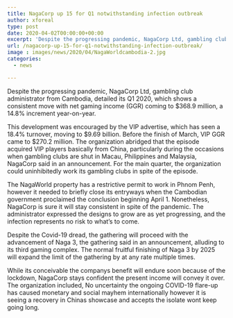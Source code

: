 ```yaml
---
title: NagaCorp up 15 for Q1 notwithstanding infection outbreak
author: xforeal 
type: post
date: 2020-04-02T00:00:00+00:00
excerpt: 'Despite the progressing pandemic, NagaCorp Ltd, gambling club administrator from Cambodia, revealed its Q1 2020, which shows a consistent move with net gaming income (GGR) coming to $368 '
url: /nagacorp-up-15-for-q1-notwithstanding-infection-outbreak/
image : images/news/2020/04/NagaWorldcambodia-2.jpg
categories:
  - news

---
```

Despite the progressing pandemic, NagaCorp Ltd, gambling club administrator from Cambodia, detailed its Q1 2020, which shows a consistent move with net gaming income (GGR) coming to $368.9 million, a 14.8&percnt; increment year-on-year. 

This development was encouraged by the VIP advertise, which has seen a 18.4&percnt; turnover, moving to $9.69 billion. Before the finish of March, VIP GGR came to $270.2 million. The organization abridged that the episode acquired VIP players basically from China, particularly during the occasions when gambling clubs are shut in Macau, Philippines and Malaysia, NagaCorp said in an announcement. For the main quarter, the organization could uninhibitedly work its gambling clubs in spite of the episode. 

The NagaWorld property has a restrictive permit to work in Phnom Penh, however it needed to briefly close its entryways when the Cambodian government proclaimed the conclusion beginning April 1. Nonetheless, NagaCorp is sure it will stay consistent in spite of the pandemic. The administrator expressed the designs to grow are as yet progressing, and the infection represents no risk to what&#8217;s to come. 

Despite the Covid-19 dread, the gathering will proceed with the advancement of Naga 3, the gathering said in an announcement, alluding to its third gaming complex. The normal fruitful finishing of Naga 3 by 2025 will expand the limit of the gathering by at any rate multiple times. 

While its conceivable the companys benefit will endure soon because of the lockdown, NagaCorp stays confident the present income will convey it over. The organization included, No uncertainty the ongoing COVID-19 flare-up has caused monetary and social mayhem internationally however it is seeing a recovery in Chinas showcase and accepts the isolate wont keep going long.
